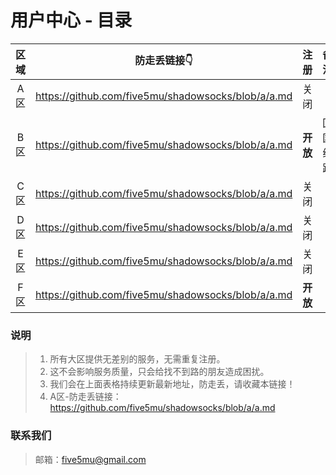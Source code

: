 # 用户中心 - 目录

| 区域 | 防走丢链接👇 | 注册 | 备注 |
| :----: | :----: | :----: | :----: |
| A区 | https://github.com/five5mu/shadowsocks/blob/a/a.md | 关闭 | | 
| B区 | https://github.com/five5mu/shadowsocks/blob/a/a.md | <b>开放</b> | 回国线路 | 
| C区 | https://github.com/five5mu/shadowsocks/blob/a/a.md | 关闭| | 
| D区 | https://github.com/five5mu/shadowsocks/blob/a/a.md | 关闭 | | 
| E区 | https://github.com/five5mu/shadowsocks/blob/a/a.md | 关闭 | | 
| F区 | https://github.com/five5mu/shadowsocks/blob/a/a.md | <b>开放</b> | | 

### 说明

> 1. 所有大区提供无差别的服务，无需重复注册。
> 2. 这不会影响服务质量，只会给找不到路的朋友造成困扰。
> 3. 我们会在上面表格持续更新最新地址，防走丢，请收藏本链接！
> 4. A区-防走丢链接：https://github.com/five5mu/shadowsocks/blob/a/a.md

### 联系我们

> 邮箱：five5mu@gmail.com
